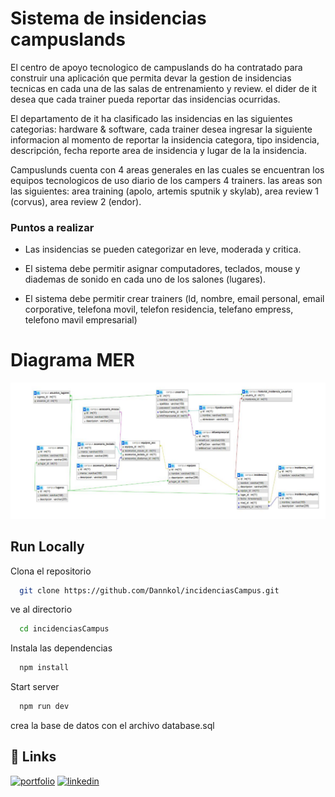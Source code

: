
# Sistema de insidencias campuslands

El centro de apoyo tecnologico de campuslands do ha contratado para construir una aplicación que permita devar la gestion de insidencias tecnicas en cada una de las salas de entrenamiento y review. el dider de it desea que cada trainer pueda reportar das insidencias ocurridas. 

El departamento de it ha clasificado las insidencias en las siguientes categorias: hardware & software, cada trainer desea ingresar la siguiente informacion al momento de reportar la insidencia categora, tipo insidencia, descripción, fecha reporte area de insidencia y lugar de la la insidencia.

Campuslunds cuenta con 4 areas generales en las cuales se encuentran los equipos tecnologicos de uso diario de los campers 4 trainers. las areas son las siguientes: area training (apolo, artemis sputnik y skylab), area review 1 (corvus), area review 2 (endor).

### Puntos a realizar

* Las insidencias se pueden categorizar en leve, moderada y critica. 

* El sistema debe permitir asignar computadores, teclados, mouse y diademas de sonido en cada uno de los salones (lugares). 

* El sistema debe permitir crear trainers (ld, nombre, email personal, email corporative, telefona movil, telefon residencia, telefano empress, telefono mavil empresarial)
# Diagrama MER

![Diagrama](https://github.com/Dannkol/incidenciasCampus/blob/main/doc/diagrama_mer.JPG?raw=true)




## Run Locally

Clona el repositorio

```bash
  git clone https://github.com/Dannkol/incidenciasCampus.git
```

ve al directorio

```bash
  cd incidenciasCampus
```

Instala las dependencias

```bash
  npm install
```

Start server

```bash
  npm run dev
```

crea la base de datos con el archivo database.sql


## 🔗 Links
[![portfolio](https://img.shields.io/badge/my_portfolio-000?style=for-the-badge&logo=ko-fi&logoColor=white)](https://dannkol.github.io/portafolios/)
[![linkedin](https://img.shields.io/badge/linkedin-0A66C2?style=for-the-badge&logo=linkedin&logoColor=white)](https://www.linkedin.com/in/daniel-manosalva-000b98242)